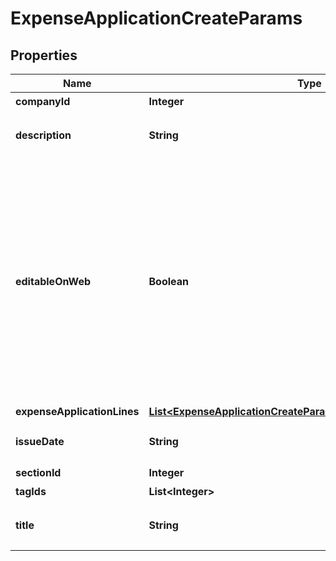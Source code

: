 

# ExpenseApplicationCreateParams


## Properties

Name | Type | Description | Notes
------------ | ------------- | ------------- | -------------
**companyId** | **Integer** | 事業所ID | 
**description** | **String** | 備考 (10000文字以内) |  [optional]
**editableOnWeb** | **Boolean** | 会計freeeのWeb画面から申請内容を編集可能（デフォルト: false）：falseの場合、Web上からの項目行の追加／削除・金額の編集が出来なくなります。APIでの編集は可能です。 |  [optional]
**expenseApplicationLines** | [**List&lt;ExpenseApplicationCreateParamsExpenseApplicationLines&gt;**](ExpenseApplicationCreateParamsExpenseApplicationLines.md) |  | 
**issueDate** | **String** | 申請日 (yyyy-mm-dd) | 
**sectionId** | **Integer** | 部門ID |  [optional]
**tagIds** | **List&lt;Integer&gt;** | メモタグID |  [optional]
**title** | **String** | 申請タイトル (250文字以内) | 



